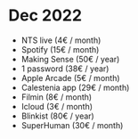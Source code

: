 # Dec 2022 
* NTS live (4€ / month)
* Spotify (15€ / month)
* Making Sense (50€ / year)
* 1 password (38€ / year)
* Apple Arcade (5€ / month)
* Calestenia app (29€ / month)
* Filmin (8€ / month)
* Icloud (3€ / month)
* Blinkist (80€ / year)
* SuperHuman (30€ / month)



